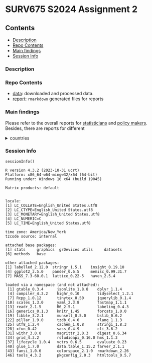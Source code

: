# SURV675 S2024 Assignment 2



## Contents

- [Description](#description)
- [Repo Contents](#repo-contents)
- [Main findings](#main-findings)
- [Session Info](#session-info)



### Description







### Repo Contents 

- [data](./data): downloaded and processed data.
- [report](./reports): `rmarkdown` generated files for reports


### Main findings 

Please refer to the overall reports for [statisticians](./reports/Report-for-statisticians.pdf) and [policy makers](./reports/Report-for-policy-makers.pdf). Besides, there are reports for different <details>
<summary>countries</summary>
    
    + [statisticians](./reports/Report-for-statisticians.pdf)
    + [policy makers](./reports/Report-for-policy-makers.pdf)
</details>


### Session Info


```
sessionInfo()

R version 4.3.2 (2023-10-31 ucrt)
Platform: x86_64-w64-mingw32/x64 (64-bit)
Running under: Windows 10 x64 (build 19045)

Matrix products: default


locale:
[1] LC_COLLATE=English_United States.utf8 
[2] LC_CTYPE=English_United States.utf8   
[3] LC_MONETARY=English_United States.utf8
[4] LC_NUMERIC=C                          
[5] LC_TIME=English_United States.utf8    

time zone: America/New_York
tzcode source: internal

attached base packages:
[1] stats     graphics  grDevices utils     datasets 
[6] methods   base     

other attached packages:
[1] labelled_2.12.0  stringr_1.5.1    insight_0.19.10 
[4] ggplot2_3.5.0    pander_0.6.5     memisc_0.99.31.7
[7] MASS_7.3-60.0.1  lattice_0.22-5   haven_2.5.4     

loaded via a namespace (and not attached):
 [1] gtable_0.3.4      jsonlite_1.8.8    dplyr_1.1.4      
 [4] compiler_4.3.2    highr_0.10        tidyselect_1.2.1 
 [7] Rcpp_1.0.12       tinytex_0.50      jquerylib_0.1.4  
[10] scales_1.3.0      yaml_2.3.8        fastmap_1.1.1    
[13] readr_2.1.5       R6_2.5.1          labeling_0.4.3   
[16] generics_0.1.3    knitr_1.45        forcats_1.0.0    
[19] tibble_3.2.1      munsell_0.5.0     bslib_0.6.2      
[22] pillar_1.9.0      tzdb_0.4.0        rlang_1.1.3      
[25] utf8_1.2.4        cachem_1.0.8      stringi_1.8.3    
[28] xfun_0.42         sass_0.4.9        cli_3.6.2        
[31] withr_3.0.0       magrittr_2.0.3    digest_0.6.34    
[34] grid_4.3.2        rstudioapi_0.16.0 hms_1.1.3        
[37] lifecycle_1.0.4   vctrs_0.6.5       evaluate_0.23    
[40] glue_1.7.0        data.table_1.15.2 farver_2.1.1     
[43] fansi_1.0.6       colorspace_2.1-0  rmarkdown_2.26   
[46] tools_4.3.2       pkgconfig_2.0.3   htmltools_0.5.7  
```



